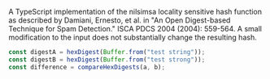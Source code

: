 A TypeScript implementation of the nilsimsa locality sensitive hash function as described by Damiani, Ernesto, et al. in "An Open Digest-based Technique for Spam Detection." ISCA PDCS 2004 (2004): 559-564. A small modification to the input does not substantially change the resulting hash.

```ts
const digestA = hexDigest(Buffer.from("test string"));
const digestB = hexDigest(Buffer.from("test strong"));
const difference = compareHexDigests(a, b);
```